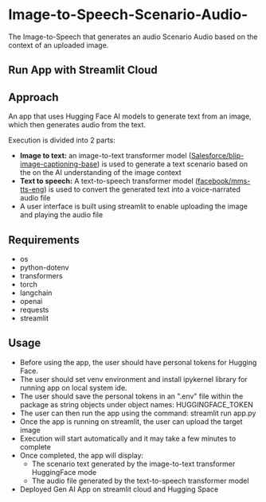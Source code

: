 # Image-to-Speech-Scenario-Audio-
The Image-to-Speech that generates an audio Scenario Audio based on the context of an uploaded image.

## Run App with Streamlit Cloud

## Approach
An app that uses Hugging Face AI models to generate text from an image, which then generates audio from the text.

Execution is divided into 2 parts:
- **Image to text:**
  an image-to-text transformer model ([Salesforce/blip-image-captioning-base](https://huggingface.co/Salesforce/blip-image-captioning-base)) is used to generate a text scenario based on the on the AI understanding of the image context
- **Text to speech:**
  A text-to-speech transformer model ([facebook/mms-tts-eng](https://huggingface.co/facebook/mms-tts-eng)) is used to convert the generated text into a voice-narrated audio file
- A user interface is built using streamlit to enable uploading the image and playing the audio file


## Requirements

- os
- python-dotenv
- transformers
- torch
- langchain
- openai
- requests
- streamlit
  

## Usage

- Before using the app, the user should have personal tokens for Hugging Face.
- The user should set venv environment and install ipykernel library for running app on local system ide.
- The user should save the personal tokens in an ".env" file within the package as string objects under object names: HUGGINGFACE_TOKEN
- The user can then run the app using the command: streamlit run app.py
- Once the app is running on streamlit, the user can upload the target image
- Execution will start automatically and it may take a few minutes to complete
- Once completed, the app will display:
  - The scenario text generated by the image-to-text transformer HuggingFace mode
  - The audio file generated by the text-to-speech transformer model
- Deployed Gen AI App on streamlit cloud and Hugging Space
